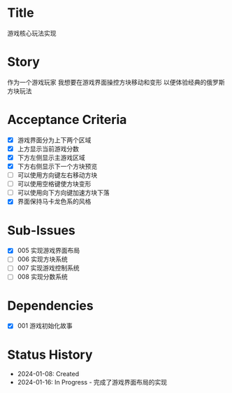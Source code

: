 # Title
游戏核心玩法实现

# Story
作为一个游戏玩家
我想要在游戏界面操控方块移动和变形
以便体验经典的俄罗斯方块玩法

# Acceptance Criteria
- [x] 游戏界面分为上下两个区域
- [x] 上方显示当前游戏分数
- [x] 下方左侧显示主游戏区域
- [x] 下方右侧显示下一个方块预览
- [ ] 可以使用方向键左右移动方块
- [ ] 可以使用空格键使方块变形
- [ ] 可以使用向下方向键加速方块下落
- [x] 界面保持马卡龙色系的风格

# Sub-Issues
- [x] 005 实现游戏界面布局
- [ ] 006 实现方块系统
- [ ] 007 实现游戏控制系统
- [ ] 008 实现分数系统

# Dependencies
- [x] 001 游戏初始化故事

# Status History
- 2024-01-08: Created
- 2024-01-16: In Progress - 完成了游戏界面布局的实现
